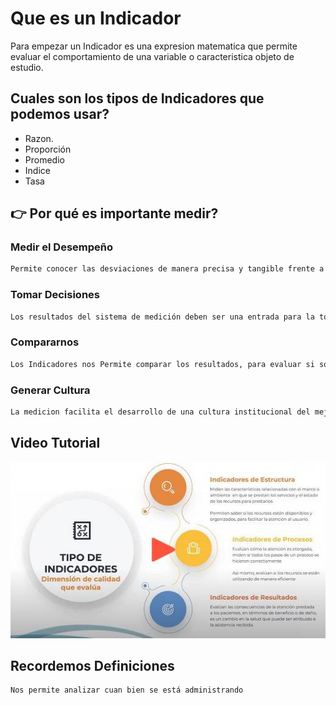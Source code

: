 # Que es un Indicador

Para empezar un Indicador es una expresion matematica que permite evaluar el comportamiento de una variable o caracteristica objeto de estudio.

## **Cuales son los tipos de Indicadores que podemos usar?**
- Razon. 
- Proporción
- Promedio
- Indice
- Tasa

## **👉 Por qué es importante medir?**

### **Medir el Desempeño**
```bash
Permite conocer las desviaciones de manera precisa y tangible frente a las metas propuestas y facilita conocer sus causas.
```
### **Tomar Decisiones**
```bash
Los resultados del sistema de medición deben ser una entrada para la toma de decisiones y los procesos de mejoramiento institucional.
```

### **Compararnos**
```bash
Los Indicadores nos Permite comparar los resultados, para evaluar si somos eficientes, eficaces y efectivos.
```

### **Generar Cultura**
```bash
La medicion facilita el desarrollo de una cultura institucional del mejoramiento basado en hechos y datos.
```

## Video Tutorial
[![YouTube Video](https://raw.githubusercontent.com/rizagal/predcitivocronicas/main/indicadoresdimcalidad.jpg)](https://youtu.be/YClmpnpszq8)

## **Recordemos Definiciones**
```bash
Nos permite analizar cuan bien se está administrando
```
